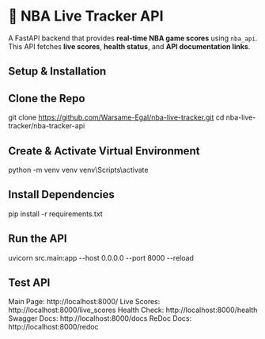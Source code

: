 # 🏀 NBA Live Tracker API

A FastAPI backend that provides **real-time NBA game scores** using `nba_api`.  
This API fetches **live scores**, **health status**, and **API documentation links**.

## Setup & Installation

## Clone the Repo

git clone https://github.com/Warsame-Egal/nba-live-tracker.git
cd nba-live-tracker/nba-tracker-api

## Create & Activate Virtual Environment

python -m venv venv
venv\Scripts\activate

## Install Dependencies

pip install -r requirements.txt

## Run the API

uvicorn src.main:app --host 0.0.0.0 --port 8000 --reload

## Test API

Main Page: http://localhost:8000/
Live Scores: http://localhost:8000/live_scores
Health Check: http://localhost:8000/health
Swagger Docs: http://localhost:8000/docs
ReDoc Docs: http://localhost:8000/redoc
